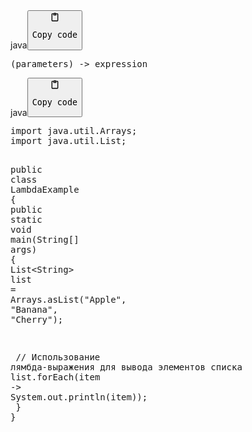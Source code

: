 <div class="code-element"><div class="lang-line"><text>java</text><button class="copy-code-button" onclick="copyCode(this)"><svg style="width: 1.2em;height: 1.2em;" aria-hidden="true" xmlns="http://www.w3.org/2000/svg" fill="none" viewBox="0 0 24 24"><path stroke="currentColor" stroke-linecap="round" stroke-linejoin="round" stroke-width="2" d="M15 4h3a1 1 0 0 1 1 1v15a1 1 0 0 1-1 1H6a1 1 0 0 1-1-1V5a1 1 0 0 1 1-1h3m0 3h6m-5-4v4h4V3h-4Z"/></svg><pre>Copy code</pre></button></div><div class="code"><div class="highlight"><pre><span></span><span class="p">(</span><span class="n">parameters</span><span class="p">)</span><span class="w"> </span><span class="o">-&gt;</span><span class="w"> </span><span class="n">expression</span>
</pre></div></div></div>
<div class="code-element"><div class="lang-line"><text>java</text><button class="copy-code-button" onclick="copyCode(this)"><svg style="width: 1.2em;height: 1.2em;" aria-hidden="true" xmlns="http://www.w3.org/2000/svg" fill="none" viewBox="0 0 24 24"><path stroke="currentColor" stroke-linecap="round" stroke-linejoin="round" stroke-width="2" d="M15 4h3a1 1 0 0 1 1 1v15a1 1 0 0 1-1 1H6a1 1 0 0 1-1-1V5a1 1 0 0 1 1-1h3m0 3h6m-5-4v4h4V3h-4Z"/></svg><pre>Copy code</pre></button></div><div class="code"><div class="highlight"><pre><span></span><span class="kn">import</span><span class="w"> </span><span class="nn">java.util.Arrays</span><span class="p">;</span>
<span class="kn">import</span><span class="w"> </span><span class="nn">java.util.List</span><span class="p">;</span>

<span class="kd">public</span><span class="w"> </span><span class="kd">class</span> <span class="nc">LambdaExample</span><span class="w"> </span><span class="p">{</span>
<span class="w">    </span><span class="kd">public</span><span class="w"> </span><span class="kd">static</span><span class="w"> </span><span class="kt">void</span><span class="w"> </span><span class="nf">main</span><span class="p">(</span><span class="n">String</span><span class="o">[]</span><span class="w"> </span><span class="n">args</span><span class="p">)</span><span class="w"> </span><span class="p">{</span>
<span class="w">        </span><span class="n">List</span><span class="o">&lt;</span><span class="n">String</span><span class="o">&gt;</span><span class="w"> </span><span class="n">list</span><span class="w"> </span><span class="o">=</span><span class="w"> </span><span class="n">Arrays</span><span class="p">.</span><span class="na">asList</span><span class="p">(</span><span class="s">&quot;Apple&quot;</span><span class="p">,</span><span class="w"> </span><span class="s">&quot;Banana&quot;</span><span class="p">,</span><span class="w"> </span><span class="s">&quot;Cherry&quot;</span><span class="p">);</span>

<span class="w">        </span><span class="c1">// Использование лямбда-выражения для вывода элементов списка</span>
<span class="w">        </span><span class="n">list</span><span class="p">.</span><span class="na">forEach</span><span class="p">(</span><span class="n">item</span><span class="w"> </span><span class="o">-&gt;</span><span class="w"> </span><span class="n">System</span><span class="p">.</span><span class="na">out</span><span class="p">.</span><span class="na">println</span><span class="p">(</span><span class="n">item</span><span class="p">));</span>
<span class="w">    </span><span class="p">}</span>
<span class="p">}</span>
</pre></div></div></div>